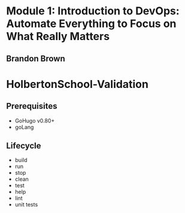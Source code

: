 <h1>Module 1: Introduction to DevOps: Automate Everything to Focus on What Really Matters</h1>
<h2>Brandon Brown</h2>

# HolbertonSchool-Validation

## Prerequisites

- GoHugo v0.80+
- goLang

## Lifecycle

- build
- run
- stop
- clean
- test
- help
- lint
- unit tests
